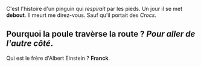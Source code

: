 C'est l'histoire d'un pinguin qui *respirait* par les pieds. Un jour il se met **debout**. Il meurt me direz-vous. Sauf qu'il portait des *Crocs*.

## Pourquoi la poule travèrse la route ? *Pour aller de l'autre côté*.

Qui est le frère d'Albert Einstein ? **Franck**.

